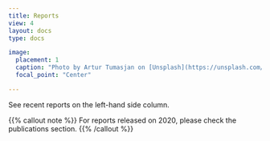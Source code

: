 ```yaml
---
title: Reports
view: 4
layout: docs
type: docs

image:
  placement: 1
  caption: "Photo by Artur Tumasjan on [Unsplash](https://unsplash.com/s/photos/report-uk?utm_source=unsplash&utm_medium=referral&utm_content=creditCopyText)"
  focal_point: "Center"

---
```


See recent reports on the left-hand side column.

{{% callout note %}}
For reports released on 2020, please check the publications section.
{{% /callout %}}


